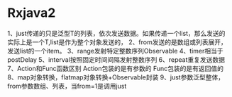 # Rxjava2
1、just传递的只是泛型T的列表，依次发送数据。如果传递一个list，那么发送的实际上是一个T,list是作为整个对象发送的，
2、from发送的是数组或列表展开，发送list的一个item。
3、range发射特定整数序列Observable
4、timer相当于postDelay
5、interval按照固定时间间隔发射整数序列
6、repeat重复发送数据
7、Action和Func函数区别
   Action包装的是有参数的
   Func包装的是有返回值的
8、map对象转换，flatmap对象转换+Observable封装
9、just参数泛型整体，from参数数组、列表，当from=1是调用just